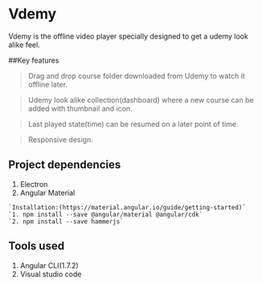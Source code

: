 # Vdemy

Vdemy is the offline video player specially designed to get a udemy look alike feel.

##Key features

>Drag and drop course folder downloaded from Udemy to watch it offline later.

>Udemy look alike collection(dashboard) where a new course can be added with thumbnail and icon.

>Last played state(time) can be resumed on a later point of time.

>Responsive design.

## Project dependencies

1.  Electron
2.  Angular Material

```
`Installation:(https://material.angular.io/guide/getting-started)`
`1. npm install --save @angular/material @angular/cdk`
`2. npm install --save hammerjs`
```

## Tools used

1.  Angular CLI(1.7.2)
2.  Visual studio code
